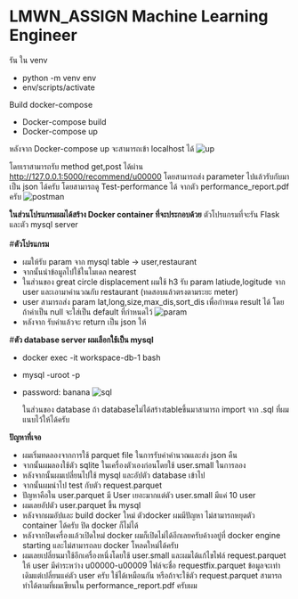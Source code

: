 # LMWN_ASSIGN Machine Learning Engineer
รัน ใน venv 
- python -m venv env
- env/scripts/activate

Build docker-compose
- Docker-compose build 
- Docker-compose up

หลังจาก Docker-compose up จะสามารถเข้า localhost ได้ 
![up](https://github.com/Ferryjeerakit/LMWN_ASSIGN/assets/153589125/a7b675a9-df79-4fa1-a517-973362629713)

โดยเราสามารถรับ method get,post ได้ผ่าน http://127.0.0.1:5000/recommend/u00000 โดยสามารถส่ง parameter ไปแล้วรับกับมาเป็น json ได้ครับ
โดยสามารถดู Test-performance ได้ จากตัว performance_report.pdf ครับ
![postman](https://github.com/Ferryjeerakit/LMWN_ASSIGN/assets/153589125/ec7fc567-a348-401a-819a-1c7304e69c29)


**ในส่วนโปรแกรมผมได้สร้าง Docker container ที่จะประกอบด้วย**
ตัวโปรแกรมที่จะรัน Flask และตัว mysql server</br></br> 
#**ตัวโปรแกรม**
- ผมให้รับ param จาก mysql table -> user,restaurant
- จากนั้นนำข้อมูลไปใช้ในโมเดล nearest
- ในส่วนของ great circle displacement ผมใช้ h3 รับ param latiude,logitude จาก user และเอามาคำนวณกับ restaurant (ทดสอบแล้วตรงตามระยะ meter)
- user สามารถส่ง param lat,long,size,max_dis,sort_dis เพื่อกำหนด result ได้ โดยถ้าค่าเป็น null จะใส่เป็น default ที่กำหนดไว้
  ![param](https://github.com/Ferryjeerakit/LMWN_ASSIGN/assets/153589125/4e77ce11-e6d6-4c85-8e28-cc4909264b63)
- หลังจาก รับค่าแล้วจะ return เป็น json ให้
  


#**ตัว database server ผมเลือกใช้เป็น mysql**
- docker exec -it workspace-db-1 bash
- mysql -uroot -p
- password: banana
![sql](https://github.com/Ferryjeerakit/LMWN_ASSIGN/assets/153589125/4ed67526-7e5c-4020-ae48-56aa2736fc11)

  ในส่วนของ database ถ้า databaseไม่ได้สร้างtableขึ้นมาสามารถ import จาก .sql ที่ผมแนบไว้ให้ได้ครับ

**ปัญหาที่เจอ**
- ผมเริ่มทดลองจากการใช้ parquet file ในการรับค่าคำนวณและส่ง json คืน
- จากนั้นผมลองใช้ตัว sqlite ในเครื่องตัวเองก่อนโดยใช้ user.small ในการลอง
- หลังจากนั้นผมเปลี่ยนไปใช้ mysql และอัปตัว database เข้าไป
- จากนั้นผมนำไป test กับตัว request.parquet
- ปัญหาคือใน user.parquet มี User เยอะมากแต่ตัว user.small มีแค่ 10 user
- ผมเลยอัปตัว user.parquet ขึ้น mysql
- หลังจากผมอัปและ build docker ใหม่ ตัวdocker ผมมีปัญหา ไม่สามารถหยุดตัว container ได้ครับ ปิด docker ก็ไม่ได้
- หลังจากปิดเครื่องแล้วเปิดใหม่ docker ผมก็เปิดไม่ได้อีกเลยครับค้างอยู่ที่ docker engine starting และไม่สามารถลบ docker โหลดใหม่ได้ครับ
- ผมเลยเปลี่ยนมาใช้อีกเครื่องหนึ่งโดยใช้ user.small และผมได้แก้ไขไฟล์ request.parquet ให้ user มีค่าระหว่าง u00000-u00009 ไฟล์จะชื่อ requestfix.parquet ข้อมูลจะเท่าเดิมแต่เปลี่ยนแค่ตัว user ครับ ใช้ได้เหมือนกัน หรือถ้าจะใช้ตัว request.parquet สามารถทำได้ตามที่ผมเขียนใน performance_report.pdf ครับผม
